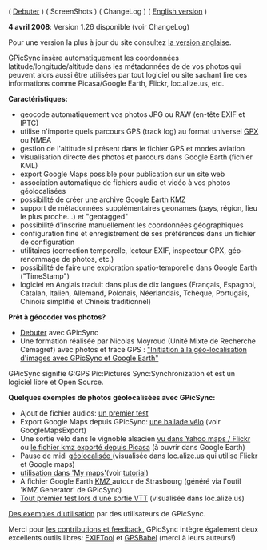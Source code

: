 ![![](http://farm2.static.flickr.com/1309/780629458_535628537b.jpg)](http://farm2.static.flickr.com/1309/780629458_6e21c96ac5_o.jpg)

( [Debuter](Debuter.md) ) ( ScreenShots ) ( ChangeLog ) ( [English version](http://code.google.com/p/gpicsync) )


**4 avril 2008**: Version 1.26 disponible (voir ChangeLog)

Pour une version la plus à jour du site consultez [la version anglaise](http://code.google.com/p/gpicsync/).

GPicSync insère automatiquement les coordonnées latitude/longitude/altitude dans les métadonnées de de vos photos qui peuvent alors aussi être utilisées par tout logiciel ou site sachant lire ces informations comme Picasa/Google Earth, Flickr, loc.alize.us, etc.

**Caractéristiques:**

  * geocode automatiquement vos photos JPG ou RAW (en-tête EXIF et IPTC)
  * utilise n'importe quels parcours GPS (track log) au format universel  [GPX](http://www.topografix.com/gpx_for_users.asp) ou NMEA
  * gestion de l'altitude si présent dans le fichier GPS et modes aviation
  * visualisation directe des photos et parcours dans Google Earth (fichier KML)
  * export Google Maps possible pour publication sur un site web
  * association automatique de fichiers audio et vidéo à vos photos géolocalisées
  * possibilité de créer une archive Google Earth KMZ
  * support de métadonnées supplémentaires geonames (pays, région, lieu le plus proche...) et "geotagged"
  * possibilité d'inscrire  manuellement les coordonnées géographiques
  * configuration fine et enregistrement de ses préférences dans un fichier de configuration
  * utilitaires (correction temporelle, lecteur EXIF, inspecteur GPX, géo-renommage de photos, etc.)
  * possibilité de faire une exploration spatio-temporelle dans Google Earth ("TimeStamp")
  * logiciel en Anglais traduit dans plus de dix langues (Français, Espagnol, Catalan, Italien, Allemand, Polonais, Néerlandais, Tchèque, Portugais, Chinois simplifié et Chinois traditionnel)

**Prêt à géocoder vos photos?**

  * [Debuter](Debuter.md) avec GPicSync
  * Une formation réalisée par Nicolas Moyroud (Unité Mixte de Recherche Cemagref) avec photos et trace GPS : ["Initiation à la géo-localisation d'images avec GPicSync et Google Earth"](http://libreavous.teledetection.fr/geomatique/18-formation-geolocalisation-dimages-avec-gpicsync)

GPicSync signifie G:GPS Pic:Pictures Sync:Synchronization et est un logiciel libre et Open Source.

**Quelques exemples de photos géolocalisées avec GPicSync:**

  * Ajout de fichier audios: [un premier test](http://local.google.com/maps?f=q&hl=en&q=http%3A%2F%2Ffrancois.schnell.free.fr%2Fgeo%2Faudio-test%2Fdoc-web.kml&ie=UTF8&ll=48.534056,8.189406&spn=0.011708,0.029182&t=h&z=15&om=1)
  * Export Google Maps depuis GPicSync: [une ballade vélo](http://maps.google.com/maps?f=q&hl=en&q=http%3A%2F%2Ffrancois.schnell.free.fr%2Fgeo%2F29Apr07%2Fdoc-web.kml&ie=UTF8&ll=48.520925,8.146706&spn=0.102329,0.233459&t=h&z=12&om=1) (voir GoogleMapsExport)
  * Une sortie vélo dans le vignoble alsacien [vu dans Yahoo maps / Flickr](http://www.flickr.com/photos/frenchy/sets/72157600057036260/map/) ou  [le fichier kmz exporté depuis Picasa](http://francois.schnell.free.fr/geo/8-avr-07-riquewhir.kmz) (à ouvrir dans Google Earth)
  * Pause de midi [géolocalisée ](http://loc.alize.us/#/user:Francois%20Schnell/geo:48.58412,7.76409,17,k/) (visualisée dans loc.alize.us qui utilise Flickr et Google maps)
  * [utilisation dans 'My maps'](http://maps.google.com/maps/ms?ie=UTF8&hl=en&z=9&ll=48.443778,7.597046&spn=0.668648,1.867676&t=h&om=1&msid=100273353392671595172.00000111f1333a196b094&msa=0)(voir [tutorial](http://code.google.com/p/gpicsync/wiki/PicasaToKmz))
  * A fichier Google Earth [KMZ ](http://francois.schnell.free.fr/geo/testGpicsync.kmz) autour de Strasbourg (généré via l'outil 'KMZ Generator' de GPicSync)
  * [Tout premier test lors d'une sortie VTT](http://loc.alize.us/#/user:Francois%20Schnell/geo:48.45095,7.03726,13,k/) (visualisée dans loc.alize.us)

[Des exemples d'utilisation](http://code.google.com/p/gpicsync/wiki/GeolocalizedExamples) par des utilisateurs de GPicSync.

Merci pour [les contributions et feedback.](http://code.google.com/p/gpicsync/wiki/Contributions)
GPicSync intègre également deux excellents outils libres: [EXIFTool](http://www.sno.phy.queensu.ca/~phil/exiftool/) et [GPSBabel](http://www.gpsbabel.org/) (merci à leurs auteurs!)